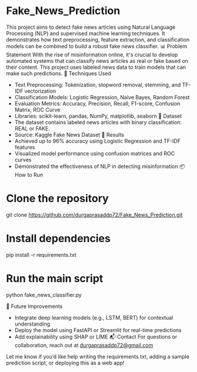 # Fake_News_Prediction
This project aims to detect fake news articles using Natural Language Processing (NLP) and supervised machine learning techniques. It demonstrates how text preprocessing, feature extraction, and classification models can be combined to build a robust fake news classifier.
📊 Problem Statement
With the rise of misinformation online, it's crucial to develop automated systems that can classify news articles as real or fake based on their content. This project uses labeled news data to train models that can make such predictions.
🧠 Techniques Used
- Text Preprocessing: Tokenization, stopword removal, stemming, and TF-IDF vectorization
- Classification Models: Logistic Regression, Naive Bayes, Random Forest
- Evaluation Metrics: Accuracy, Precision, Recall, F1-score, Confusion Matrix, ROC Curve
- Libraries: scikit-learn, pandas, NumPy, matplotlib, seaborn
📁 Dataset
- The dataset contains labeled news articles with binary classification: REAL or FAKE.
- Source: Kaggle Fake News Dataset
🚀 Results
- Achieved up to 96% accuracy using Logistic Regression and TF-IDF features
- Visualized model performance using confusion matrices and ROC curves
- Demonstrated the effectiveness of NLP in detecting misinformation
📦 How to Run
# Clone the repository
git clone https://github.com/durgaprasaddp72/Fake_News_Prediction.git

# Install dependencies
pip install -r requirements.txt

# Run the main script
python fake_news_classifier.py


📌 Future Improvements
- Integrate deep learning models (e.g., LSTM, BERT) for contextual understanding
- Deploy the model using FastAPI or Streamlit for real-time predictions
- Add explainability using SHAP or LIME
📬 Contact
For questions or collaboration, reach out at durgaprasaddp72@gmail.com

Let me know if you’d like help writing the requirements.txt, adding a sample prediction script, or deploying this as a web app!

